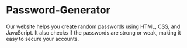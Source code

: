 # Password-Generator
Our website helps you create random passwords using HTML, CSS, and JavaScript. It also checks if the passwords are strong or weak, making it easy to secure your accounts.
